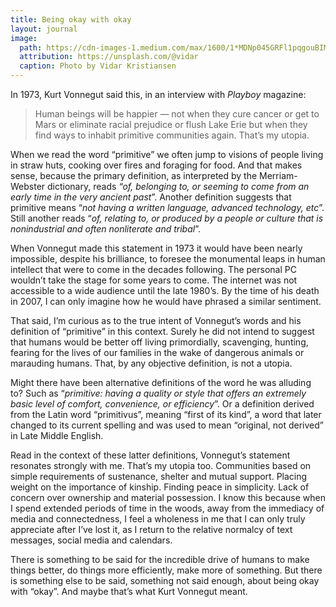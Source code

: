 ```yaml
---
title: Being okay with okay
layout: journal
image:
  path: https://cdn-images-1.medium.com/max/1600/1*MDNp045GRFl1pqgouBIM3g.jpeg
  attribution: https://unsplash.com/@vidar
  caption: Photo by Vidar Kristiansen
---
```


In 1973, Kurt Vonnegut said this, in an interview with _Playboy_ magazine:

> Human beings will be happier — not when they cure cancer or get to Mars or
> eliminate racial prejudice or flush Lake Erie but when they find ways to inhabit
> primitive communities again. That’s my utopia.

When we read the word “primitive” we often jump to visions of people living in
straw huts, cooking over fires and foraging for food. And that makes sense,
because the primary definition, as interpreted by the Merriam-Webster
dictionary, reads _“of, belonging to, or seeming to come from an early time in
the very ancient past_”. Another definition suggests that primitive means “_not
having a written language, advanced technology, etc_”. Still another reads “_of,
relating to, or produced by a people or culture that is nonindustrial and often
nonliterate and tribal_”.

When Vonnegut made this statement in 1973 it would have been nearly impossible,
despite his brilliance, to foresee the monumental leaps in human intellect that
were to come in the decades following. The personal PC wouldn’t take the stage
for some years to come. The internet was not accessible to a wide audience until
the late 1980’s. By the time of his death in 2007, I can only imagine how he
would have phrased a similar sentiment.

That said, I’m curious as to the true intent of Vonnegut’s words and his
definition of “primitive” in this context. Surely he did not intend to suggest
that humans would be better off living primordially, scavenging, hunting,
fearing for the lives of our families in the wake of dangerous animals or
marauding humans. That, by any objective definition, is not a utopia.

Might there have been alternative definitions of the word he was alluding to?
Such as “_primitive:_ _having a quality or style that offers an extremely basic
level of comfort, convenience, or efficiency_”. Or a definition derived from the
Latin word “primitivus”, meaning “first of its kind”, a word that later changed
to its current spelling and was used to mean “original, not derived” in Late
Middle English.

Read in the context of these latter definitions, Vonnegut’s statement resonates
strongly with me. That’s my utopia too. Communities based on simple requirements
of sustenance, shelter and mutual support. Placing weight on the importance of
kinship. Finding peace in simplicity. Lack of concern over ownership and
material possession. I know this because when I spend extended periods of time
in the woods, away from the immediacy of media and connectedness, I feel a
wholeness in me that I can only truly appreciate after I’ve lost it, as I return
to the relative normalcy of text messages, social media and calendars.

There is something to be said for the incredible drive of humans to make things
better, do things more efficiently, make more of something. But there is
something else to be said, something not said enough, about being okay with
“okay”. And maybe that’s what Kurt Vonnegut meant.
